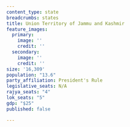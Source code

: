 ```yaml
---
content_type: state
breadcrumbs: states
title: Union Territory of Jammu and Kashmir
feature_images:
  primary:
    image: ''
    credit: ''
  secondary:
    image: ''
    credit: ''
size: '16,309'
population: "13.6"
party_affiliation: President's Rule
legislative_seats: N/A
rajya_seats: "4"
lok_seats: "5"
gdp: "$25"
published: false

---
```

